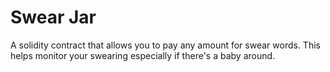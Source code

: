 # Swear Jar

A solidity contract that allows you to pay any amount for swear words.
This helps monitor your swearing especially if there's a baby around.

